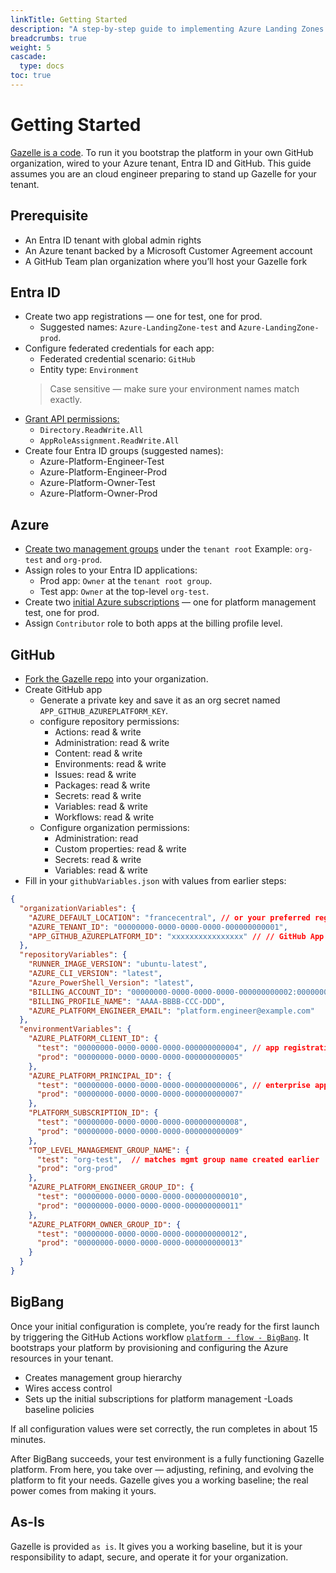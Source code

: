 ```yaml
---
linkTitle: Getting Started
description: "A step-by-step guide to implementing Azure Landing Zones in your tenant — free and open source"
breadcrumbs: true
weight: 5
cascade:
  type: docs
toc: true
---
```

# Getting Started
[Gazelle is a code](/docs/platform-as-code/). To run it you bootstrap the platform in your own GitHub organization, wired to your Azure tenant, Entra ID and GitHub. This guide assumes you are an cloud engineer preparing to stand up Gazelle for your tenant.

## Prerequisite

- An Entra ID tenant with global admin rights
- An Azure tenant backed by a Microsoft Customer Agreement account
- A GitHub Team plan organization where you’ll host your Gazelle fork

## Entra ID

- Create two app registrations — one for test, one for prod.
  - Suggested names: `Azure-LandingZone-test` and `Azure-LandingZone-prod`.
- Configure federated credentials for each app:
  - Federated credential scenario: `GitHub`
  - Entity type: `Environment`
  > Case sensitive — make sure your environment names match exactly.
- [Grant API permissions:](/docs/platform-as-code/building-blocks/platform-automation/#identity)
  - `Directory.ReadWrite.All`
  - `AppRoleAssignment.ReadWrite.All`
- Create four Entra ID groups (suggested names):
  - Azure-Platform-Engineer-Test
  - Azure-Platform-Engineer-Prod
  - Azure-Platform-Owner-Test
  - Azure-Platform-Owner-Prod



## Azure

- [Create two management groups](/docs/platform-as-code/building-blocks/management-groups/) under the `tenant root` Example: `org-test` and `org-prod`.
- Assign roles to your Entra ID applications:
  - Prod app: `Owner` at the `tenant root group`.
  - Test app: `Owner` at the top-level `org-test`.
- Create two [initial Azure subscriptions](/docs/platform-as-code/building-blocks/initial-landing-zone/#bring-your-own-subscription) — one for platform management test, one for prod.
- Assign `Contributor` role to both apps at the billing profile level.



## GitHub

- [Fork the Gazelle repo](https://github.com/gazelle-cloud/gazelle-platform) into your organization.
- Create GitHub app
  - Generate a private key and save it as an org secret named `APP_GITHUB_AZUREPLATFORM_KEY`.
  - configure repository permissions:
    - Actions: read & write
    - Administration: read & write
    - Content: read & write
    - Environments: read & write
    - Issues: read & write
    - Packages: read & write
    - Secrets: read & write
    - Variables: read & write
    - Workflows: read & write
  - Configure organization permissions:
    - Administration: read
    - Custom properties: read & write
    - Secrets: read & write
    - Variables: read & write
- Fill in your `githubVariables.json` with values from earlier steps:
```json
{
  "organizationVariables": {
    "AZURE_DEFAULT_LOCATION": "francecentral", // or your preferred region
    "AZURE_TENANT_ID": "00000000-0000-0000-0000-000000000001",
    "APP_GITHUB_AZUREPLATFORM_ID": "xxxxxxxxxxxxxxxx" // // GitHub App ID
  },
  "repositoryVariables": {
    "RUNNER_IMAGE_VERSION": "ubuntu-latest",
    "AZURE_CLI_VERSION": "latest",
    "Azure_PowerShell_Version": "latest",
    "BILLING_ACCOUNT_ID": "00000000-0000-0000-0000-000000000002:00000000-0000-0000-0000-000000000003_2000-01-01",
    "BILLING_PROFILE_NAME": "AAAA-BBBB-CCC-DDD",
    "AZURE_PLATFORM_ENGINEER_EMAIL": "platform.engineer@example.com"
  },
  "environmentVariables": {
    "AZURE_PLATFORM_CLIENT_ID": {
      "test": "00000000-0000-0000-0000-000000000004", // app registration client id
      "prod": "00000000-0000-0000-0000-000000000005"
    },
    "AZURE_PLATFORM_PRINCIPAL_ID": {
      "test": "00000000-0000-0000-0000-000000000006", // enterprise application object id
      "prod": "00000000-0000-0000-0000-000000000007"
    },
    "PLATFORM_SUBSCRIPTION_ID": {
      "test": "00000000-0000-0000-0000-000000000008",
      "prod": "00000000-0000-0000-0000-000000000009"
    },
    "TOP_LEVEL_MANAGEMENT_GROUP_NAME": {
      "test": "org-test",  // matches mgmt group name created earlier
      "prod": "org-prod"
    },
    "AZURE_PLATFORM_ENGINEER_GROUP_ID": {
      "test": "00000000-0000-0000-0000-000000000010",
      "prod": "00000000-0000-0000-0000-000000000011"
    },
    "AZURE_PLATFORM_OWNER_GROUP_ID": {
      "test": "00000000-0000-0000-0000-000000000012",
      "prod": "00000000-0000-0000-0000-000000000013"
    }
  }
}
```

## BigBang

Once your initial configuration is complete, you’re ready for the first launch by triggering the GitHub Actions workflow [`platform - flow - BigBang`](/docs/platform-as-code/#big-bang). It bootstraps your platform by provisioning and configuring the Azure resources in your tenant.
- Creates management group hierarchy 
- Wires access control
- Sets up the initial subscriptions for platform management
 -Loads baseline policies
 
If all configuration values were set correctly, the run completes in about 15 minutes.

After BigBang succeeds, your test environment is a fully functioning Gazelle platform. From here, you take over — adjusting, refining, and evolving the platform to fit your needs. Gazelle gives you a working baseline; the real power comes from making it yours.

## As-Is

Gazelle is provided `as is`. It gives you a working baseline, but it is your responsibility to adapt, secure, and operate it for your organization.